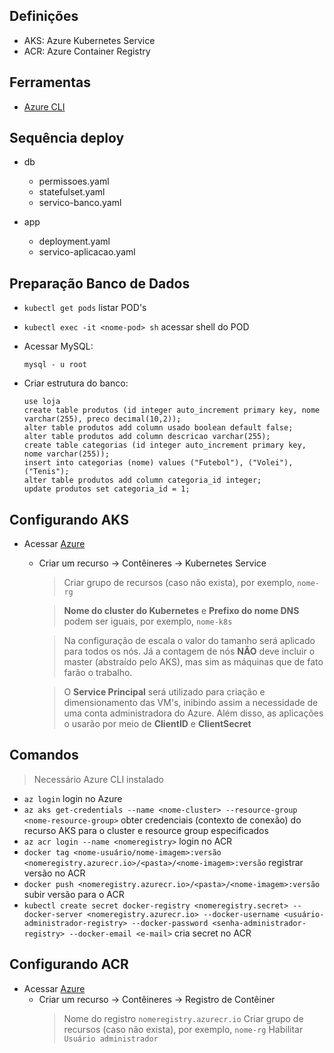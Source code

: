 ## Definições
- AKS: Azure Kubernetes Service
- ACR: Azure Container Registry

## Ferramentas

- [Azure CLI](https://learn.microsoft.com/pt-br/cli/azure/)

## Sequência deploy

- db
    - permissoes.yaml
    - statefulset.yaml
    - servico-banco.yaml

- app
    - deployment.yaml
    - servico-aplicacao.yaml

## Preparação Banco de Dados
- `kubectl get pods` listar POD's
- `kubectl exec -it <nome-pod> sh` acessar shell do POD
- Acessar MySQL:
    ```
    mysql - u root
    ```

- Criar estrutura do banco:
    ```
    use loja
    create table produtos (id integer auto_increment primary key, nome varchar(255), preco decimal(10,2));
    alter table produtos add column usado boolean default false;
    alter table produtos add column descricao varchar(255);
    create table categorias (id integer auto_increment primary key, nome varchar(255));
    insert into categorias (nome) values ("Futebol"), ("Volei"), ("Tenis");
    alter table produtos add column categoria_id integer;
    update produtos set categoria_id = 1;
    ```

## Configurando AKS
- Acessar [Azure](https://portal.azure.com/)
    - Criar um recurso -> Contêineres -> Kubernetes Service
        >Criar grupo de recursos (caso não exista), por exemplo, `nome-rg`

        >**Nome do cluster do Kubernetes** e **Prefixo do nome DNS** podem ser iguais, por exemplo, `nome-k8s`
        
        >Na configuração de escala o valor do tamanho será aplicado para todos os nós.
        Já a contagem de nós **NÃO** deve incluir o master (abstraído pelo AKS), mas sim as máquinas que de fato farão o trabalho.

        >O **Service Principal** será utilizado para criação e dimensionamento das VM's, inibindo assim a necessidade de uma conta administradora do Azure. Além disso, as aplicações o usarão por meio de **ClientID** e **ClientSecret**

## Comandos

> Necessário Azure CLI instalado

- `az login` login no Azure
- `az aks get-credentials --name <nome-cluster> --resource-group <nome-resource-group>` obter credenciais (contexto de conexão) do recurso AKS para o cluster e resource group especificados
- `az acr login --name <nomeregistry>` login no ACR
- `docker tag <nome-usuário/nome-imagem>:versão <nomeregistry.azurecr.io>/<pasta>/<nome-imagem>:versão` registrar versão no ACR
- `docker push <nomeregistry.azurecr.io>/<pasta>/<nome-imagem>:versão` subir versão para o ACR
- `kubectl create secret docker-registry <nomeregistry.secret> --docker-server <nomeregistry.azurecr.io> --docker-username <usuário-administrador-registry> --docker-password <senha-administrador-registry> --docker-email <e-mail>` cria secret no ACR

## Configurando ACR
- Acessar [Azure](https://portal.azure.com/)
    - Criar um recurso -> Contêineres -> Registro de Contêiner
        >Nome do registro `nomeregistry.azurecr.io`
        >Criar grupo de recursos (caso não exista), por exemplo, `nome-rg`
        >Habilitar `Usuário administrador`